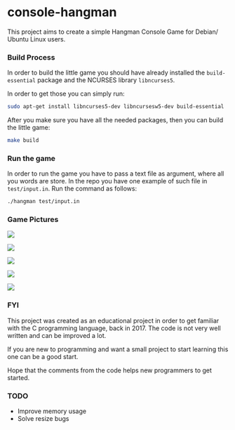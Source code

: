 # console-hangman

This project aims to create a simple Hangman Console Game for Debian/ Ubuntu Linux users.

### Build Process

In order to build the little game you should have already installed the ` build-essential ` package and the NCURSES library ` libncurses5 `.

In order to get those you can simply run:

```bash
sudo apt-get install libncurses5-dev libncursesw5-dev build-essential
```

After you make sure you have all the needed packages, then you can build the little game:

```bash
make build
```

### Run the game

In order to run the game you have to pass a text file as argument, where all you words are store. In the repo you have one example of such file in ` test/input.in `. Run the command as follows:

```bash
./hangman test/input.in
```

### Game Pictures

![](https://drive.google.com/uc?export=view&id=1kn_tXQekm1aGAUYhuADN3UZHPHeh4MBQ)

![](https://drive.google.com/uc?export=view&id=1oI9NenLUeu7WHwaPbFXytBzoA2qsT1Rt)

![](https://drive.google.com/uc?export=view&id=1YSJKYmmttCpz7fYkgR4PP1uWKPnmTc9y)

![](https://drive.google.com/uc?export=view&id=1-n0TN0HmKztfBdSchap_FjbiZ-qHbsSg)

![](https://drive.google.com/uc?export=view&id=1fuo36302poXQryqdjfZfYWNwKtPZT_Ka)

### FYI

This project was created as an educational project in order to get familiar with the C programming language, back in 2017. The code is not very well written and can be improved a lot.

If you are new to programming and want a small project to start learning this one can be a good start.

Hope that the comments from the code helps new programmers to get started.

### TODO
* Improve memory usage
* Solve resize bugs
